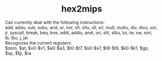 # <div align="center">hex2mips</div>

<div>Can currently deal with the following instructions:</div>
add, addu, sub, subu, and, or, nor, slt, sltu, sll, srl, mult, multu, div, divu, xor, jr, syscall, break, beq, bne, addi, addiu, andi, ori, slti, sltiu, lui, lw, sw, xori, lb, lbu, j, jal

</br>

<div>Recognizes the current registers:</div>
$zero,
$at,
$v0-$v1,
$a0-$a3,
$t0-$t7,
$s0-$s7,
$t8-$t9,
$k0-$k1,
$gp,
$sp,
$fp,
$ra
